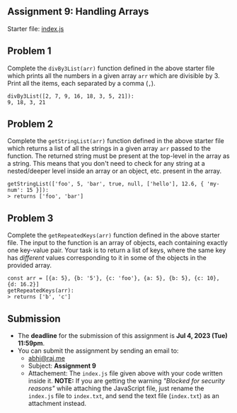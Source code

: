 ## Assignment 9: Handling Arrays

Starter file: [index.js](./index.js)

## Problem 1
Complete the `divBy3List(arr)` function defined in the above starter file which prints all the numbers in a given array `arr` which are divisible by 3. Print all the items, each separated by a comma (`,`).

```
divBy3List([2, 7, 9, 16, 18, 3, 5, 21]):
9, 18, 3, 21
```

## Problem 2
Complete the `getStringList(arr)` function defined in the above starter file which returns a list of all the strings in a given array `arr` passed to the function. The returned string must be present at the top-level in the array as a string. This means that you don't need to check for any string at a nested/deeper level inside an array or an object, etc. present in the array.

```
getStringList(['foo', 5, 'bar', true, null, ['hello'], 12.6, { 'my-num': 15 }]):
> returns ['foo', 'bar']
```

## Problem 3
Complete the `getRepeatedKeys(arr)` function defined in the above starter file. The input to the function is an array of objects, each containing exactly one key-value pair. Your task is to return a list of keys, where the same key has *different* values corresponding to it in some of the objects in the provided array.

```
const arr = [{a: 5}, {b: '5'}, {c: 'foo'}, {a: 5}, {b: 5}, {c: 10}, {d: 16.2}]
getRepeatedKeys(arr):
> returns ['b', 'c']
```

## Submission
* The **deadline** for the submission of this assignment is **Jul 4, 2023 (Tue) 11:59pm**.
* You can submit the assignment by sending an email to:
  - [abhi@raj.me](mailto:abhi@raj.me)
  - Subject: **Assignment 9**
  - Attachement: The `index.js` file given above with your code written inside it. 
  **NOTE:** If you are getting the warning _"Blocked for security reasons"_ while attaching the JavaScript file, just rename the `index.js` file to `index.txt`, and send the text file (`index.txt`) as an attachment instead.

